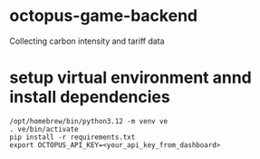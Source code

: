 # octopus-game-backend

Collecting carbon intensity and tariff data

# setup virtual environment annd install dependencies

```
/opt/homebrew/bin/python3.12 -m venv ve
. ve/bin/activate
pip install -r requirements.txt
export OCTOPUS_API_KEY=<your_api_key_from_dashboard>
```
